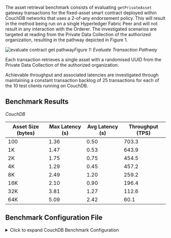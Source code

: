 The asset retrieval benchmark consists of evaluating `getPrivateAsset` gateway transactions for the fixed-asset smart contract deployed within CouchDB networks that uses a 2-of-any endorsement policy. This will result in the method being run on a single Hyperledger Fabric Peer and will not result in any interaction with the Orderer. The investigated scenarios are targeted at reading from the Private Data Collection of the authorized organization, resulting in the pathway depicted in Figure 1.

![evaluate contract get pathway](../../../../../diagrams/TransactionRoute_Evaluate_PrivateData.png)*Figure 1: Evaluate Transaction Pathway*

Each transaction retrieves a single asset with a randomised UUID from the Private Data Collection of the authorized organization.

Achievable throughput and associated latencies are investigated through maintaining a constant transaction backlog of 25 transactions for each of the 10 test clients running on CouchDB.

## Benchmark Results
*CouchDB*

| Asset Size (bytes) | Max Latency (s) | Avg Latency (s) | Throughput (TPS) |
| ------------------ | --------------- | --------------- | ---------------- |
| 100 | 1.36 | 0.50 | 703.3 |
| 1K | 1.47 | 0.53 | 643.9 |
| 2K | 1.75 | 0.75 | 454.5 |
| 4K | 1.29 | 0.45 | 457.2 |
| 8K | 2.49 | 1.20 | 259.2 |
| 16K | 2.10 | 0.90 | 196.4 |
| 32K | 3.81 | 1.27 | 112.6 |
| 64K | 5.09 | 2.42 | 60.1 |

## Benchmark Configuration File

<details>
  <summary>Click to expand CouchDB Benchmark Configuration</summary>

```
workers:
  type: local
  number: 10
rounds:
  - label: get-private-asset-evaluate-100
    description: >-
      Test an evaluateTransaction() Gateway method against the NodeJS `fixed-asset`
      Smart Contract method named `getPrivateAsset`. This method performs
      a getPrivateData on an item that matches an asset of size 100 bytes.
    chaincodeID: fixed-asset
    txDuration: 300
    rateControl:
      type: fixed-backlog
      opts:
        unfinished_per_client: 25
    arguments:
      chaincodeID: fixed-asset
      create_sizes:
        - 100
        - 1000
        - 2000
        - 4000
        - 8000
        - 16000
        - 32000
        - 64000
      assets: 1000
      bytesize: 100
      consensus: false
    callback: benchmarks/api/fabric/lib/get-private-asset.js
  - label: get-private-asset-evaluate-1000
    description: >-
      Test an evaluateTransaction() Gateway method against the NodeJS `fixed-asset`
      Smart Contract method named `getPrivateAsset`. This method performs
      a getPrivateData on an item that matches an asset of size 1000 bytes.
    chaincodeID: fixed-asset
    txDuration: 300
    rateControl:
      type: fixed-backlog
      opts:
        unfinished_per_client: 25
    arguments:
      chaincodeID: fixed-asset
      nosetup: true
      assets: 1000
      bytesize: 1000
      consensus: false
    callback: benchmarks/api/fabric/lib/get-private-asset.js
  - label: get-private-asset-evaluate-2000
    description: >-
      Test an evaluateTransaction() Gateway method against the NodeJS `fixed-asset`
      Smart Contract method named `getPrivateAsset`. This method performs
      a getPrivateData on an item that matches an asset of size 2000 bytes.
    chaincodeID: fixed-asset
    txDuration: 300
    rateControl:
      type: fixed-backlog
      opts:
        unfinished_per_client: 25
    arguments:
      chaincodeID: fixed-asset
      nosetup: true
      bytesize: 2000
      assets: 1000
      consensus: false
    callback: benchmarks/api/fabric/lib/get-private-asset.js
  - label: get-private-asset-evaluate-4000
    description: >-
      Test an evaluateTransaction() Gateway method against the NodeJS `fixed-asset`
      Smart Contract method named `getPrivateAsset`. This method performs
      a getPrivateData on an item that matches an asset of size 4000 bytes.
    chaincodeID: fixed-asset
    txDuration: 300
    rateControl:
      type: fixed-backlog
      opts:
        unfinished_per_client: 25
    arguments:
      chaincodeID: fixed-asset
      nosetup: true
      bytesize: 4000
      assets: 1000
      consensus: false
    callback: benchmarks/api/fabric/lib/get-private-asset.js
  - label: get-private-asset-evaluate-8000
    description: >-
      Test an evaluateTransaction() Gateway method against the NodeJS `fixed-asset`
      Smart Contract method named `getPrivateAsset`. This method performs
      a getPrivateData on an item that matches an asset of size 8000 bytes.
    chaincodeID: fixed-asset
    txDuration: 300
    rateControl:
      type: fixed-backlog
      opts:
        unfinished_per_client: 25
    arguments:
      chaincodeID: fixed-asset
      nosetup: true
      bytesize: 8000
      assets: 1000
      consensus: false
    callback: benchmarks/api/fabric/lib/get-private-asset.js
  - label: get-private-asset-evaluate-16000
    description: >-
      Test an evaluateTransaction() Gateway method against the NodeJS `fixed-asset`
      Smart Contract method named `getPrivateAsset`. This method performs
      a getPrivateData on an item that matches an asset of size 16000 bytes.
    chaincodeID: fixed-asset
    txDuration: 300
    rateControl:
      type: fixed-backlog
      opts:
        unfinished_per_client: 25
    arguments:
      chaincodeID: fixed-asset
      nosetup: true
      bytesize: 16000
      assets: 1000
      consensus: false
    callback: benchmarks/api/fabric/lib/get-private-asset.js
  - label: get-private-asset-evaluate-32000
    description: >-
      Test an evaluateTransaction() Gateway method against the NodeJS `fixed-asset`
      Smart Contract method named `getPrivateAsset`. This method performs
      a getPrivateData on an item that matches an asset of size 32000 bytes.
    chaincodeID: fixed-asset
    txDuration: 300
    rateControl:
      type: fixed-backlog
      opts:
        unfinished_per_client: 25
    arguments:
      chaincodeID: fixed-asset
      nosetup: true
      bytesize: 32000
      assets: 1000
      consensus: false
    callback: benchmarks/api/fabric/lib/get-private-asset.js
  - label: get-private-asset-evaluate-64000
    description: >-
      Test an evaluateTransaction() Gateway method against the NodeJS `fixed-asset`
      Smart Contract method named `getPrivateAsset`. This method performs
      a getPrivateData on an item that matches an asset of size 64000 bytes.
    chaincodeID: fixed-asset
    txDuration: 300
    rateControl:
      type: fixed-backlog
      opts:
        unfinished_per_client: 25
    arguments:
      chaincodeID: fixed-asset
      nosetup: true
      bytesize: 64000
      assets: 1000
      consensus: false
    callback: benchmarks/api/fabric/lib/get-private-asset.js
  - label: get-private-asset-evaluate-8000-fixed-tps
    description: >-
      Test an evaluateTransaction() Gateway method against the NodeJS `fixed-asset`
      Smart Contract method named `getPrivateAsset`. This method performs
      a getPrivateData on an item that matches an asset of size 8000 bytes at a fixed TPS.
    chaincodeID: fixed-asset
    txDuration: 300
    rateControl:
      type: fixed-rate
      opts:
        tps: 350
    arguments:
      chaincodeID: fixed-asset
      nosetup: true
      bytesize: 8000
      assets: 1000
      consensus: false
    callback: benchmarks/api/fabric/lib/get-private-asset.js
```
</details>